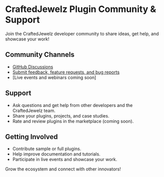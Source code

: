 # CraftedJewelz Plugin Community & Support

Join the CraftedJewelz developer community to share ideas, get help, and showcase your work!

## Community Channels
- [GitHub Discussions](https://github.com/craftedjewelz/craftedjewelz/discussions)
- [Submit feedback, feature requests, and bug reports](https://github.com/craftedjewelz/craftedjewelz/issues)
- [Live events and webinars coming soon]

## Support
- Ask questions and get help from other developers and the CraftedJewelz team.
- Share your plugins, projects, and case studies.
- Rate and review plugins in the marketplace (coming soon).

## Getting Involved
- Contribute sample or full plugins.
- Help improve documentation and tutorials.
- Participate in live events and showcase your work.

Grow the ecosystem and connect with other innovators!
